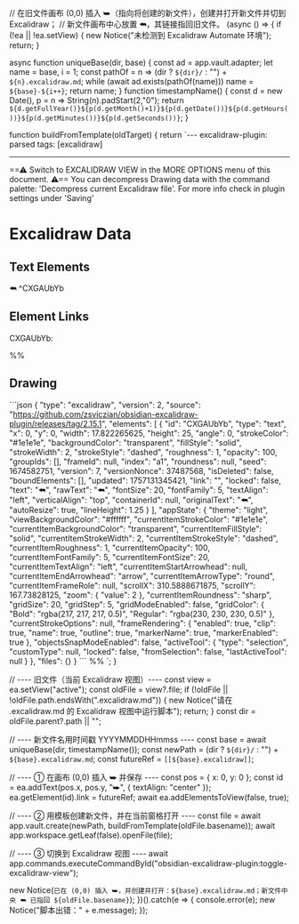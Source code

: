 // 在旧文件画布 (0,0) 插入 ⮩（指向将创建的新文件），创建并打开新文件并切到 Excalidraw；
// 新文件画布中心放置 ⮪，其链接指回旧文件。
(async () => {
  if (!ea || !ea.setView) { new Notice("未检测到 Excalidraw Automate 环境"); return; }

  async function uniqueBase(dir, base) {
    const ad = app.vault.adapter;
    let name = base, i = 1;
    const pathOf = n => (dir ? `${dir}/` : "") + `${n}.excalidraw.md`;
    while (await ad.exists(pathOf(name))) name = `${base}-${i++}`;
    return name;
  }
  function timestampName() {
    const d = new Date(), p = n => String(n).padStart(2,"0");
    return `${d.getFullYear()}${p(d.getMonth()+1)}${p(d.getDate())}${p(d.getHours())}${p(d.getMinutes())}${p(d.getSeconds())}`;
  }

  function buildFromTemplate(oldTarget) {
    return `---
excalidraw-plugin: parsed
tags: [excalidraw]

---
==⚠  Switch to EXCALIDRAW VIEW in the MORE OPTIONS menu of this document. ⚠== You can decompress Drawing data with the command palette: 'Decompress current Excalidraw file'. For more info check in plugin settings under 'Saving'


# Excalidraw Data

## Text Elements
⮪ ^CXGAUbYb

## Element Links
CXGAUbYb: [](${oldTarget})

%%
## Drawing
\`\`\`json
{
  "type": "excalidraw",
  "version": 2,
  "source": "https://github.com/zsviczian/obsidian-excalidraw-plugin/releases/tag/2.15.1",
  "elements": [
    {
      "id": "CXGAUbYb",
      "type": "text",
      "x": 0,
      "y": 0,
      "width": 17.822265625,
      "height": 25,
      "angle": 0,
      "strokeColor": "#1e1e1e",
      "backgroundColor": "transparent",
      "fillStyle": "solid",
      "strokeWidth": 2,
      "strokeStyle": "dashed",
      "roughness": 1,
      "opacity": 100,
      "groupIds": [],
      "frameId": null,
      "index": "a1",
      "roundness": null,
      "seed": 1674582751,
      "version": 7,
      "versionNonce": 37487568,
      "isDeleted": false,
      "boundElements": [],
      "updated": 1757131345421,
      "link": "[](${oldTarget})",
      "locked": false,
      "text": "⮪",
      "rawText": "⮪",
      "fontSize": 20,
      "fontFamily": 5,
      "textAlign": "left",
      "verticalAlign": "top",
      "containerId": null,
      "originalText": "⮪",
      "autoResize": true,
      "lineHeight": 1.25
    }
  ],
  "appState": {
    "theme": "light",
    "viewBackgroundColor": "#ffffff",
    "currentItemStrokeColor": "#1e1e1e",
    "currentItemBackgroundColor": "transparent",
    "currentItemFillStyle": "solid",
    "currentItemStrokeWidth": 2,
    "currentItemStrokeStyle": "dashed",
    "currentItemRoughness": 1,
    "currentItemOpacity": 100,
    "currentItemFontFamily": 5,
    "currentItemFontSize": 20,
    "currentItemTextAlign": "left",
    "currentItemStartArrowhead": null,
    "currentItemEndArrowhead": "arrow",
    "currentItemArrowType": "round",
    "currentItemFrameRole": null,
    "scrollX": 310.5888671875,
    "scrollY": 167.73828125,
    "zoom": { "value": 2 },
    "currentItemRoundness": "sharp",
    "gridSize": 20,
    "gridStep": 5,
    "gridModeEnabled": false,
    "gridColor": {
      "Bold": "rgba(217, 217, 217, 0.5)",
      "Regular": "rgba(230, 230, 230, 0.5)"
    },
    "currentStrokeOptions": null,
    "frameRendering": {
      "enabled": true,
      "clip": true,
      "name": true,
      "outline": true,
      "markerName": true,
      "markerEnabled": true
    },
    "objectsSnapModeEnabled": false,
    "activeTool": {
      "type": "selection",
      "customType": null,
      "locked": false,
      "fromSelection": false,
      "lastActiveTool": null
    }
  },
  "files": {}
}
\`\`\`
%%
`;
  }

  // ---- 旧文件（当前 Excalidraw 视图）----
  const view = ea.setView("active");
  const oldFile = view?.file;
  if (!oldFile || !oldFile.path.endsWith(".excalidraw.md")) {
    new Notice("请在 .excalidraw.md 的 Excalidraw 视图中运行脚本");
    return;
  }
  const dir = oldFile.parent?.path || "";

  // ---- 新文件名用时间戳 YYYYMMDDHHmmss ----
  const base = await uniqueBase(dir, timestampName());
  const newPath   = (dir ? `${dir}/` : "") + `${base}.excalidraw.md`;
  const futureRef = `[[${base}.excalidraw]]`;

  // ---- ① 在画布 (0,0) 插入 ⮩ 并保存 ----
  const pos = { x: 0, y: 0 };
  const id  = ea.addText(pos.x, pos.y, "⮩", { textAlign: "center" });
  ea.getElement(id).link = futureRef;
  await ea.addElementsToView(false, true);

  // ---- ② 用模板创建新文件，并在当前窗格打开 ----
  const file = await app.vault.create(newPath, buildFromTemplate(oldFile.basename));
  await app.workspace.getLeaf(false).openFile(file);

  // ---- ③ 切换到 Excalidraw 视图 ----
  await app.commands.executeCommandById("obsidian-excalidraw-plugin:toggle-excalidraw-view");

  new Notice(`已在 (0,0) 插入 ⮩，并创建并打开：${base}.excalidraw.md；新文件中央 ⮪ 已指回 ${oldFile.basename}`);
})().catch(e => {
  console.error(e);
  new Notice("脚本出错：" + e.message);
});

